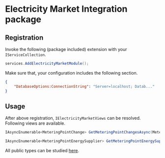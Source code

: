 # Electricity Market Integration package

## Registration

Invoke the following (package included) extension with your `IServiceCollection`.

```c#
services.AddElectricityMarketModule();
```

Make sure that, your configuration includes the following section.

```json
{
    "DatabaseOptions:ConnectionString": "Server=localhost; Datab..."
}
```

## Usage

After above registration, `IElectricityMarketViews` can be resolved. Following views are available.

```c#
IAsyncEnumerable<MeteringPointChange> GetMeteringPointChangesAsync(MeteringPointIdentification identification)

IAsyncEnumerable<MeteringPointEnergySupplier> GetMeteringPointEnergySuppliersAsync(MeteringPointIdentification identification)
```

All public types can be studied [here](https://github.com/Energinet-DataHub/geh-electricity-market/tree/main/source/electricity-market/ElectricityMarket.Integration).
